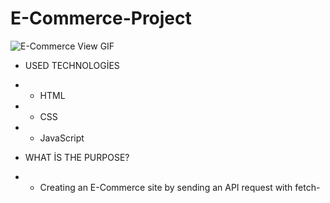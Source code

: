 # E-Commerce-Project

![E-Commerce View GIF](e-commerce-project.gif)

- USED TECHNOLOGİES

- - HTML
- - CSS
- - JavaScript

- WHAT İS THE PURPOSE?

- - Creating an E-Commerce site by sending an API request with fetch-
